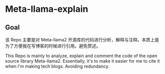 # Meta-llama-explain

## Goal

该 Repo 主要是对 Meta-llama2 开源库的代码进行分析，解释与注释。本质上是为了方便我在写博客的时候进行引用。避免赘述。

This Repo is mainly to analyze, explain and comment the code of the open source library Meta-llama2. Essentially, it's to make it easier for me to cite it when I'm making tech blogs. Avoiding redundancy.